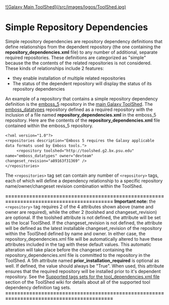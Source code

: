 <div class='center'> <a href='http://toolshed.g2.bx.psu.edu'>![Galaxy Main ToolShed](/src/images/logos/ToolShed.jpg)</a> </div>

# Simple Repository Dependencies

Simple repository dependencies are repository dependency definitions that define relationships from the dependent repository (the one containing the **repository_dependencies.xml** file) to any number of additional, separate required repositories. These definitions are categorized as "simple" because the the contents of the related repositories is not considered. These kinds of relationships include 2 features:

* they enable installation of multiple related repositories
* The status of the dependent repository will display the status of its repository dependencies

An example of a repository that contains a simple repository dependency definition is the [emboss_5](http://toolshed.g2.bx.psu.edu/view/devteam/emboss_5) repository in the [main Galaxy ToolShed](http://toolshed.g2.bx.psu.edu). The  [emboss_datatypes](http://testtoolshed.g2.bx.psu.edu/view/devteam/emboss_datatypes) repository defined as a required repository with the inclusion of a file named **repository\_dependencies.xml** in the emboss\_5 repository.
Here are the contents of the **repository\_dependencies.xml** file contained within the emboss\_5 repository.

    <?xml version="1.0"?>
    <repositories description="Emboss 5 requires the Galaxy applicable data formats used by Emboss tools.">
         <repository toolshed="http://toolshed.g2.bx.psu.edu" name="emboss_datatypes" owner="devteam" changeset_revision="a89163f31369" />
    </repositories>

The `<repositories>` tag set can contain any number of `<repository>` tags, each of which will define a dependency relationship to a specific repository name/owner/changeset revision combination within the ToolShed.

**=========================================================================================**
**Important note:** the `<repository>` tag requires 2 of the 4 attributes shown above (name and owner are required), while the other 2 (toolshed and changeset\_revision) are optional. If the toolshed attribute is not defined, the attribute will be set as the local ToolShed. If the changeset\_revision is not defined, the attribute will be defined as the latest installable changeset\_revision of the repository within the ToolShed defined by name and owner. In either case, the repository\_dependencies.xml file will be automatically altered to have these attributes included in the tag with these default values. This automatic alteration will take place before the changeset containing the repository\_dependencies.xml file is committed to the repository in the ToolShed. A 5th attribute named **prior\_installation\_required** is optional as well. If defined, the value should always be "True". When used, this attribute ensures that the required repository will be installed prior to it's dependent repository. See the [Supported tags sets for the tool_dependencies.xml file](http://wiki.galaxyproject.org/ToolShedToolFeatures#Supported_tags_sets_for_the_tool_dependencies.xml_file) section of the ToolShed wiki for details about all of the supported tool dependency definition tag sets.
**=========================================================================================**
